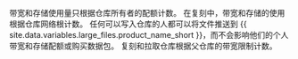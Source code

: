 带宽和存储使用量只根据仓库所有者的配额计数。 在复刻中，带宽和存储的使用根据仓库网络根计数。 任何可以写入仓库的人都可以将文件推送到 {{ site.data.variables.large_files.product_name_short }}，而不会影响他们的个人带宽和存储配额或购买数据包。 复刻和拉取仓库根据父仓库的带宽限制计数。
